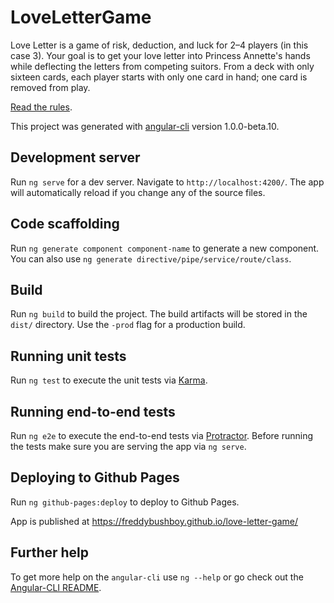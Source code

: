 # LoveLetterGame

Love Letter is a game of risk, deduction, and luck for 2–4 players (in this case 3). Your goal is to get your love letter into Princess Annette's hands while deflecting the letters from competing suitors. From a deck with only sixteen cards, each player starts with only one card in hand; one card is removed from play.

[Read the rules](https://www.alderac.com/tempest/files/2012/09/Love_Letter_Rules_Final.pdf).

This project was generated with [angular-cli](https://github.com/angular/angular-cli) version 1.0.0-beta.10.

## Development server
Run `ng serve` for a dev server. Navigate to `http://localhost:4200/`. The app will automatically reload if you change any of the source files.

## Code scaffolding

Run `ng generate component component-name` to generate a new component. You can also use `ng generate directive/pipe/service/route/class`.

## Build

Run `ng build` to build the project. The build artifacts will be stored in the `dist/` directory. Use the `-prod` flag for a production build.

## Running unit tests

Run `ng test` to execute the unit tests via [Karma](https://karma-runner.github.io).

## Running end-to-end tests

Run `ng e2e` to execute the end-to-end tests via [Protractor](http://www.protractortest.org/).
Before running the tests make sure you are serving the app via `ng serve`.

## Deploying to Github Pages

Run `ng github-pages:deploy` to deploy to Github Pages.

App is published at https://freddybushboy.github.io/love-letter-game/

## Further help

To get more help on the `angular-cli` use `ng --help` or go check out the [Angular-CLI README](https://github.com/angular/angular-cli/blob/master/README.md).
